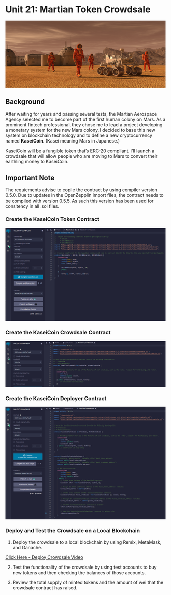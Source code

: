 # Unit 21: Martian Token Crowdsale

![alt=""](Images/application-image.png)

## Background

After waiting for years and passing several tests, the Martian Aerospace Agency selected me to become part of the first human colony on Mars. As a prominent fintech professional, they chose me to lead a project developing a monetary system for the new Mars colony. I decided to base this new system on blockchain technology and to define a new cryptocurrency named **KaseiCoin**. (Kasei meaning Mars in Japanese.)

KaseiCoin will be a fungible token that’s ERC-20 compliant. I'll launch a crowdsale that will allow people who are moving to Mars to convert their earthling money to KaseiCoin.

## Important Note

The requiements advise to copile the contract by using compiler version 0.5.0. Due to updates in the OpenZepplin import files, the contract needs to be compiled with version 0.5.5. As such this version has been used for consitency in all .sol files. 

### Create the KaseiCoin Token Contract

![](https://github.com/apfreeman/Unit-21-Martian-Token-Crowdsale/blob/main/Images/1_coin_compiled.PNG?raw=true)

### Create the KaseiCoin Crowdsale Contract

![](https://github.com/apfreeman/Unit-21-Martian-Token-Crowdsale/blob/main/Images/2_contract_compiled.PNG?raw=true)

### Create the KaseiCoin Deployer Contract

![](https://github.com/apfreeman/Unit-21-Martian-Token-Crowdsale/blob/main/Images/3_deployer_contract_compiled.PNG?raw=true)

### Deploy and Test the Crowdsale on a Local Blockchain

1. Deploy the crowdsale to a local blockchain by using Remix, MetaMask, and Ganache.

[Click Here - Deploy Crowdsale Video](https://screenrec.com/share/f4kxuhTonB)

2. Test the functionality of the crowdsale by using test accounts to buy new tokens and then checking the balances of those accounts.

3. Review the total supply of minted tokens and the amount of wei that the crowdsale contract has raised.





